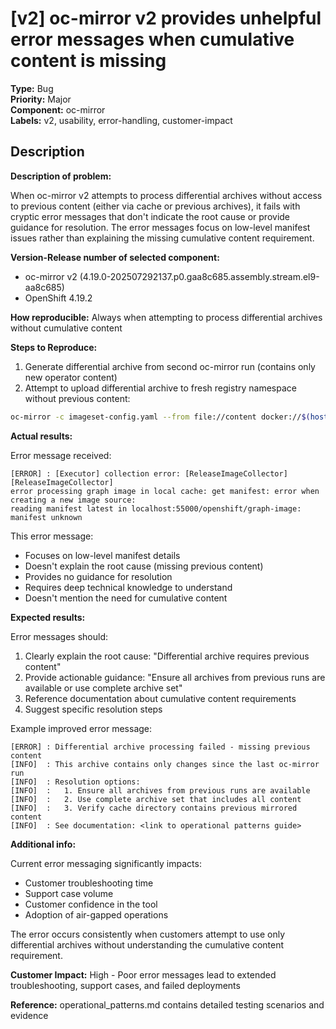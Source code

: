 # [v2] oc-mirror v2 provides unhelpful error messages when cumulative content is missing

**Type:** Bug  
**Priority:** Major  
**Component:** oc-mirror  
**Labels:** v2, usability, error-handling, customer-impact  

## Description

**Description of problem:**

When oc-mirror v2 attempts to process differential archives without access to previous content (either via cache or previous archives), it fails with cryptic error messages that don't indicate the root cause or provide guidance for resolution. The error messages focus on low-level manifest issues rather than explaining the missing cumulative content requirement.

**Version-Release number of selected component:**
- oc-mirror v2 (4.19.0-202507292137.p0.gaa8c685.assembly.stream.el9-aa8c685)
- OpenShift 4.19.2

**How reproducible:**
Always when attempting to process differential archives without cumulative content

**Steps to Reproduce:**

1. Generate differential archive from second oc-mirror run (contains only new operator content)
2. Attempt to upload differential archive to fresh registry namespace without previous content:
```bash
oc-mirror -c imageset-config.yaml --from file://content docker://$(hostname):8443/fresh-namespace --v2
```

**Actual results:**

Error message received:
```
[ERROR] : [Executor] collection error: [ReleaseImageCollector] [ReleaseImageCollector] 
error processing graph image in local cache: get manifest: error when creating a new image source: 
reading manifest latest in localhost:55000/openshift/graph-image: manifest unknown
```

This error message:
- Focuses on low-level manifest details
- Doesn't explain the root cause (missing previous content)
- Provides no guidance for resolution
- Requires deep technical knowledge to understand
- Doesn't mention the need for cumulative content

**Expected results:**

Error messages should:
1. Clearly explain the root cause: "Differential archive requires previous content"
2. Provide actionable guidance: "Ensure all archives from previous runs are available or use complete archive set"
3. Reference documentation about cumulative content requirements
4. Suggest specific resolution steps

Example improved error message:
```
[ERROR] : Differential archive processing failed - missing previous content
[INFO]  : This archive contains only changes since the last oc-mirror run
[INFO]  : Resolution options:
[INFO]  :   1. Ensure all archives from previous runs are available
[INFO]  :   2. Use complete archive set that includes all content
[INFO]  :   3. Verify cache directory contains previous mirrored content
[INFO]  : See documentation: <link to operational patterns guide>
```

**Additional info:**

Current error messaging significantly impacts:
- Customer troubleshooting time
- Support case volume  
- Customer confidence in the tool
- Adoption of air-gapped operations

The error occurs consistently when customers attempt to use only differential archives without understanding the cumulative content requirement.

**Customer Impact:** High - Poor error messages lead to extended troubleshooting, support cases, and failed deployments

**Reference:** operational_patterns.md contains detailed testing scenarios and evidence
